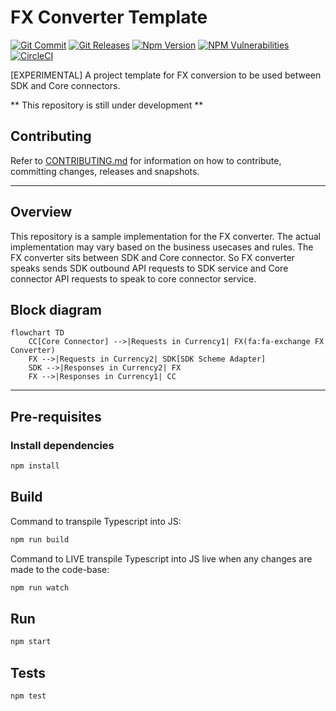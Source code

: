 # FX Converter Template

<!-- ACTION: REPLACE <repo-name> placeholders in this document -->
[![Git Commit](https://img.shields.io/github/last-commit/mojaloop/<repo-name>.svg?style=flat)](https://github.com/mojaloop/<repo-name>/commits/master)
[![Git Releases](https://img.shields.io/github/release/mojaloop/<repo-name>.svg?style=flat)](https://github.com/mojaloop/<repo-name>/releases)
[![Npm Version](https://img.shields.io/npm/v/@mojaloop/<repo-name>.svg?style=flat)](https://www.npmjs.com/package/@mojaloop/<repo-name>)
[![NPM Vulnerabilities](https://img.shields.io/snyk/vulnerabilities/npm/@mojaloop/<repo-name>.svg?style=flat)](https://www.npmjs.com/package/@mojaloop/<repo-name>)
[![CircleCI](https://circleci.com/gh/mojaloop/<repo-name>.svg?style=svg)](https://circleci.com/gh/mojaloop/<repo-name>)

[EXPERIMENTAL] A project template for FX conversion to be used between SDK and Core connectors.

** This repository is still under development **

## Contributing

Refer to [CONTRIBUTING.md](./CONTRIBUTING.md) for information on how to contribute, committing changes, releases and snapshots.

---

## Overview

This repository is a sample implementation for the FX converter. The actual implementation may vary based on the business usecases and rules.
The FX converter sits between SDK and Core connector.
So FX converter speaks sends SDK outbound API requests to SDK service and Core connector API requests to speak to core connector service.

## Block diagram

```mermaid
flowchart TD
    CC[Core Connector] -->|Requests in Currency1| FX(fa:fa-exchange FX Converter)
    FX -->|Requests in Currency2| SDK[SDK Scheme Adapter]
    SDK -->|Responses in Currency2| FX
    FX -->|Responses in Currency1| CC
```

---

## Pre-requisites

### Install dependencies

```bash
npm install
```

## Build

Command to transpile Typescript into JS:

```bash
npm run build
```

Command to LIVE transpile Typescript into JS live when any changes are made to the code-base:

```bash
npm run watch
```

## Run

```bash
npm start
```

## Tests

```bash
npm test
```